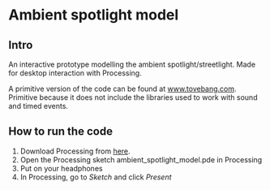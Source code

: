 # Ambient spotlight model

## Intro

An interactive prototype modelling the ambient spotlight/streetlight. Made for desktop interaction with Processing.

A primitive version of the code can be found at www.tovebang.com. Primitive because it does not include the libraries used to work with sound and timed events.

## How to run the code

1. Download Processing from [here](https://processing.org/download/).
2. Open the Processing sketch ambient_spotlight_model.pde in Processing
3. Put on your headphones
4. In Processing, go to *Sketch* and click *Present*
